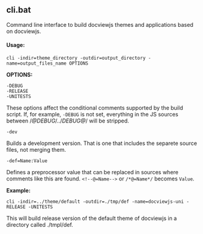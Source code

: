 cli.bat
-------

Command line interface to build docviewjs themes and applications based on docviewjs.

#### Usage:
```
cli -indir=theme_directory -outdir=output_directory -name=output_files_name OPTIONS
```

**OPTIONS:**  
```
-DEBUG
-RELEASE
-UNITESTS
```

These options affect the conditional comments supported by the build script.
If, for example, `-DEBUG` is not set, everything in the JS sources between /*@DEBUG*/../*DEBUG@*/
will be stripped.

```
-dev
```
Builds a development version. That is one that includes the separete source files, not merging them.

```
-def=Name:Value
```
Defines a preprocessor value that can be replaced in sources where comments like this are found.
`<!--@=Name-->` or `/*@=Name*/` becomes `Value`.


**Example:** 
```
cli -indir=../theme/default -outdir=./tmp/def -name=docviewjs-uni -RELEASE -UNITESTS
```
This will build release version of the default theme of docviewjs in a directory called ./tmpl/def.